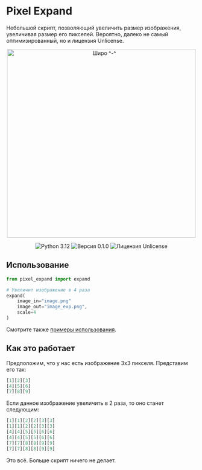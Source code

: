 # Pixel Expand

Небольшой скрипт, позволяющий увеличить размер изображения, увеличивая размер его пикселей. Вероятно, далеко не самый оптимизированный, но и лицензия Unlicense.

<p align="center">
    <img alt="Широ ^-^" width="500" src="https://i.ibb.co/gyjPNyr/shiro.gif"/>
</p>

<p align="center">
    <img alt="Python 3.12" src="https://img.shields.io/badge/Python-3.12-yellow?style=flat">
    <img alt="Версия 0.1.0" src="https://img.shields.io/badge/%D0%92%D0%B5%D1%80%D1%81%D0%B8%D1%8F-0.1.0-purple?style=flat">
    <img alt="Лицензия Unlicense" src="https://img.shields.io/badge/%D0%9B%D0%B8%D1%86%D0%B5%D0%BD%D0%B7%D0%B8%D1%8F-Unlicense-aqua?style=flat">
</p>

## Использование

```python
from pixel_expand import expand

# Увеличит изображение в 4 раза
expand(
    image_in="image.png"
    image_out="image_exp.png",
    scale=4
)
```

Смотрите также [примеры использования](https://github.com/Shuwiku/Shuwiku/tree/main/pixel_expand).

## Как это работает

Предположим, что у нас есть изображение 3x3 пикселя. Представим его так:

```python
[1][2][3]
[4][5][6]
[7][8][9]
```

Если данное изображение увеличить в 2 раза, то оно станет следующим:

```python
[1][1][2][2][3][3]
[1][1][2][2][3][3]
[4][4][5][5][6][6]
[4][4][5][5][6][6]
[7][7][8][8][9][9]
[7][7][8][8][9][9]
```

Это всё. Больше скрипт ничего не делает.
